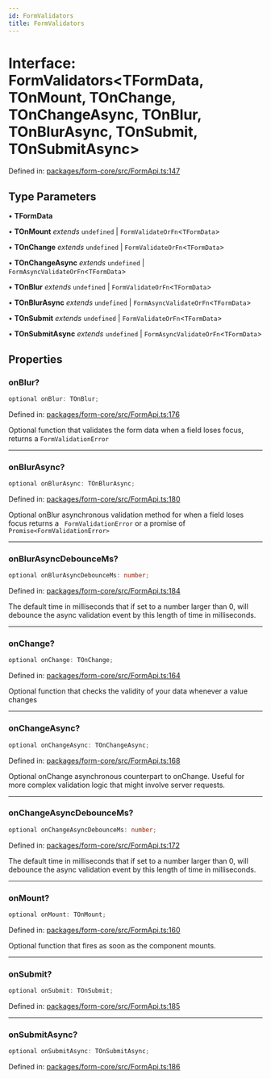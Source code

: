 ```yaml
---
id: FormValidators
title: FormValidators
---
```


# Interface: FormValidators\<TFormData, TOnMount, TOnChange, TOnChangeAsync, TOnBlur, TOnBlurAsync, TOnSubmit, TOnSubmitAsync\>

Defined in: [packages/form-core/src/FormApi.ts:147](https://github.com/TanStack/form/blob/main/packages/form-core/src/FormApi.ts#L147)

## Type Parameters

• **TFormData**

• **TOnMount** *extends* `undefined` \| `FormValidateOrFn`\<`TFormData`\>

• **TOnChange** *extends* `undefined` \| `FormValidateOrFn`\<`TFormData`\>

• **TOnChangeAsync** *extends* `undefined` \| `FormAsyncValidateOrFn`\<`TFormData`\>

• **TOnBlur** *extends* `undefined` \| `FormValidateOrFn`\<`TFormData`\>

• **TOnBlurAsync** *extends* `undefined` \| `FormAsyncValidateOrFn`\<`TFormData`\>

• **TOnSubmit** *extends* `undefined` \| `FormValidateOrFn`\<`TFormData`\>

• **TOnSubmitAsync** *extends* `undefined` \| `FormAsyncValidateOrFn`\<`TFormData`\>

## Properties

### onBlur?

```ts
optional onBlur: TOnBlur;
```

Defined in: [packages/form-core/src/FormApi.ts:176](https://github.com/TanStack/form/blob/main/packages/form-core/src/FormApi.ts#L176)

Optional function that validates the form data when a field loses focus, returns a `FormValidationError`

***

### onBlurAsync?

```ts
optional onBlurAsync: TOnBlurAsync;
```

Defined in: [packages/form-core/src/FormApi.ts:180](https://github.com/TanStack/form/blob/main/packages/form-core/src/FormApi.ts#L180)

Optional onBlur asynchronous validation method for when a field loses focus returns a ` FormValidationError` or a promise of `Promise<FormValidationError>`

***

### onBlurAsyncDebounceMs?

```ts
optional onBlurAsyncDebounceMs: number;
```

Defined in: [packages/form-core/src/FormApi.ts:184](https://github.com/TanStack/form/blob/main/packages/form-core/src/FormApi.ts#L184)

The default time in milliseconds that if set to a number larger than 0, will debounce the async validation event by this length of time in milliseconds.

***

### onChange?

```ts
optional onChange: TOnChange;
```

Defined in: [packages/form-core/src/FormApi.ts:164](https://github.com/TanStack/form/blob/main/packages/form-core/src/FormApi.ts#L164)

Optional function that checks the validity of your data whenever a value changes

***

### onChangeAsync?

```ts
optional onChangeAsync: TOnChangeAsync;
```

Defined in: [packages/form-core/src/FormApi.ts:168](https://github.com/TanStack/form/blob/main/packages/form-core/src/FormApi.ts#L168)

Optional onChange asynchronous counterpart to onChange. Useful for more complex validation logic that might involve server requests.

***

### onChangeAsyncDebounceMs?

```ts
optional onChangeAsyncDebounceMs: number;
```

Defined in: [packages/form-core/src/FormApi.ts:172](https://github.com/TanStack/form/blob/main/packages/form-core/src/FormApi.ts#L172)

The default time in milliseconds that if set to a number larger than 0, will debounce the async validation event by this length of time in milliseconds.

***

### onMount?

```ts
optional onMount: TOnMount;
```

Defined in: [packages/form-core/src/FormApi.ts:160](https://github.com/TanStack/form/blob/main/packages/form-core/src/FormApi.ts#L160)

Optional function that fires as soon as the component mounts.

***

### onSubmit?

```ts
optional onSubmit: TOnSubmit;
```

Defined in: [packages/form-core/src/FormApi.ts:185](https://github.com/TanStack/form/blob/main/packages/form-core/src/FormApi.ts#L185)

***

### onSubmitAsync?

```ts
optional onSubmitAsync: TOnSubmitAsync;
```

Defined in: [packages/form-core/src/FormApi.ts:186](https://github.com/TanStack/form/blob/main/packages/form-core/src/FormApi.ts#L186)
